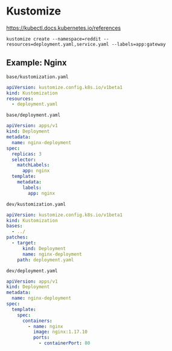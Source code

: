 # Kustomize

https://kubectl.docs.kubernetes.io/references

```shell
kustomize create --namespace=reddit --resources=deployment.yaml,service.yaml --labels=app:gateway
```

## Example: Nginx

`base/kustomization.yaml`
```yaml
apiVersion: kustomize.config.k8s.io/v1beta1
kind: Kustomization
resources:
  - deployment.yaml
```

`base/deployment.yaml`
```yaml
apiVersion: apps/v1
kind: Deployment
metadata:
  name: nginx-deployment
spec:
  replicas: 3
  selector:
    matchLabels:
      app: nginx
  template:
    metadata:
      labels:
        app: nginx
```

`dev/kustomization.yaml`
```yaml
apiVersion: kustomize.config.k8s.io/v1beta1
kind: Kustomization
bases:
  - ../
patches:
  - target:
      kind: Deployment
      name: nginx-deployment
    path: deployment.yaml
```

`dev/deployment.yaml`
```yaml
apiVersion: apps/v1
kind: Deployment
metadata:
  name: nginx-deployment
spec:
  template:
    spec:
      containers:
        - name: nginx
          image: nginx:1.17.10
          ports:
            - containerPort: 80
```

